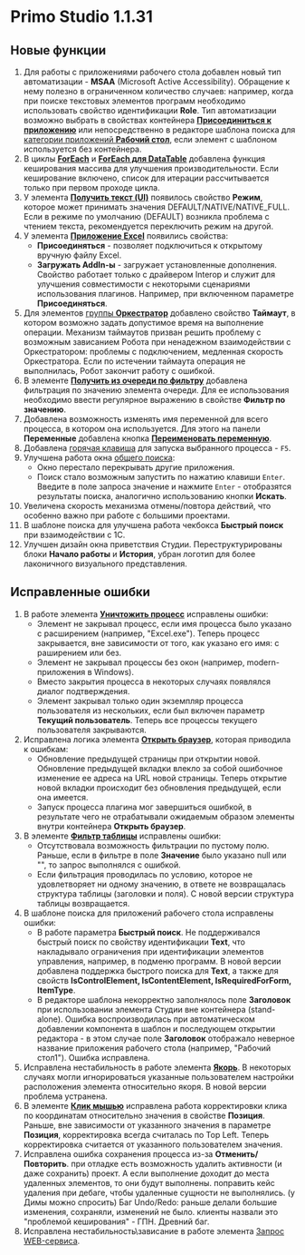 # Primo Studio 1.1.31

## Новые функции

1. Для работы с приложениями рабочего стола добавлен новый тип автоматизации - **MSAA** (Microsoft Active Accessibility). Обращение к нему полезно в ограниченном количество случаев: например, когда при поиске текстовых элементов программ необходимо использовать свойство идентификации **Role**. Тип автоматизации возможно выбрать в свойствах контейнера [**Присоединиться к приложению**](https://docs.primo-rpa.ru/primo-rpa/g_elements/osnovnye-elementy/els_desktop/el_desktop_attach) или непосредственно в редакторе шаблона поиска для [категории приложений **Рабочий стол**](https://docs.primo-rpa.ru/primo-rpa/primo-studio/process/searchpatterns/apps-categories#rabochii-stol), если элемент с шаблоном используется без контейнера. 
1.  В циклы [**ForEach**](https://docs.primo-rpa.ru/primo-rpa/g_elements/osnovnye-elementy/els_logic/el_logic_foreach) и [**ForEach для DataTable**](https://docs.primo-rpa.ru/primo-rpa/g_elements/osnovnye-elementy/els_logic/el_logic_foreachrowdatatable) добавлена функция кеширования массива для улучшения производительности. Если кеширование включено, список для итерации рассчитывается только при первом проходе цикла.
1. У элемента [**Получить текст (UI)**](https://docs.primo-rpa.ru/primo-rpa/g_elements/osnovnye-elementy/els_uiinteraction/el_gettext) появилось свойство **Режим**, которое может принимать значения DEFAULT/NATIVE/NATIVE_FULL. Если в режиме по умолчанию (DEFAULT) возникла проблема с чтением текста, рекомендуется переключить режим на другой.
1. У элемента [**Приложение Excel**](https://docs.primo-rpa.ru/primo-rpa/g_elements/osnovnye-elementy/prilozhenie-excel/el_excel_app) появились свойства:
   * **Присоединяться** - позволяет подключиться к открытому вручную файлу Excel.
   * **Загружать AddIn-ы** - загружает установленные дополнения. Свойство работает только с драйвером Interop и служит для улучшения совместимости с некоторыми сценариями использования плагинов. Например, при включенном параметре **Присоединяться**.
1. Для элементов [группы **Оркестратор**](https://docs.primo-rpa.ru/primo-rpa/g_elements/osnovnye-elementy/orkestrator) добавлено свойство **Таймаут**, в котором возможно задать допустимое время на выполнение операции. Механизм таймаутов призван решить проблему с возможным зависанием Робота при ненадежном взаимодействии с Оркестратором: проблемы с подключением, медленная скорость Оркестратора. Если по истечении таймаута операция не выполнилась, Робот закончит работу с ошибкой.
1. В элементе [**Получить из очереди по фильтру**](https://docs.primo-rpa.ru/primo-rpa/g_elements/osnovnye-elementy/orkestrator/els_queues/peekqueuefilter) добавлена фильтрация по значению элемента очереди. Для ее использования необходимо ввести регулярное выражению в свойстве **Фильтр по значению**. 
1. Добавлена возможность изменять имя переменной для всего процесса, в котором она используется. Для этого на панели **Переменные** добавлена кнопка [**Переименовать переменную**](https://docs.primo-rpa.ru/primo-rpa/primo-studio/process/variables). 
1. Добавлена [горячая клавиша](https://docs.primo-rpa.ru/primo-rpa/primo-studio/hotkeys) для запуска выбранного процесса - `F5`.
1. Улучшена работа окна [общего поиска](https://docs.primo-rpa.ru/primo-rpa/primo-studio/projects/search):
   * Окно перестало перекрывать другие приложения.  
   * Поиск стало возможным запустить по нажатию клавиши `Enter`. Введите в поле запроса значение и нажмите `Enter` - отобразятся результаты поиска, аналогично использованию кнопки **Искать**. 
1. Увеличена скорость механизма отмены/повтора действий, что особенно важно при работе с большими проектами. 
1. В шаблоне поиска для улучшена работа чекбокса **Быстрый поиск** при взаимодействии с 1С. 
1. Улучшен дизайн окна приветствия Студии. Переструктурированы блоки **Начало работы** и **История**, убран логотип для более лаконичного визуального представления.


## Исправленные ошибки

1. В работе элемента [**Уничтожить процесс**](https://docs.primo-rpa.ru/primo-rpa/g_elements/osnovnye-elementy/els_desktop/el_desktop_kill) исправлены ошибки:
   * Элемент не закрывал процесс, если имя процесса было указано с расширением (например, "Excel.exe"). Теперь процесс закрывается, вне зависимости от того, как указано его имя: с раширением или без.
   * Элемент не закрывал процессы без окон (например, modern-приложения в Windows). 
   * Вместо закрытия процесса в некоторых случаях появлялся диалог подтверждения. 
   * Элемент закрывал только один экземпляр процесса пользователя из нескольких, если был включен параметр **Текущий пользователь**. Теперь все процессы текущего пользователя закрываются. 
1. Исправлена логика элемента [**Открыть браузер**](https://docs.primo-rpa.ru/primo-rpa/g_elements/osnovnye-elementy/els_browser/el_browser_open), которая приводила к ошибкам: 
   * Обновление предыдущей страницы при открытии новой. Обновление предыдущей вкладки влекло за собой ошибочное изменение ее адреса на URL новой страницы. Теперь открытие новой вкладки происходит без обновления предыдущей, если она имеется.
   * Запуск процесса плагина мог завершиться ошибкой, в результате чего не отрабатывали ожидаемым образом элементы внутри контейнера **Открыть браузер**.
1. В элементе [**Фильтр таблицы**](https://docs.primo-rpa.ru/primo-rpa/g_elements/osnovnye-elementy/els_coll/el_coll_filtertable) исправлены ошибки:
   * Отсутствовала возможность фильтрации по пустому полю. Раньше, если в фильтре в поле **Значение** было указано null или "", то запрос выполнялся с ошибкой. 
   * Если фильтрация проводилась по условию, которое не удовлетворяет ни одному значению, в ответе не возвращалась структура таблицы (заголовки и поля). С новой версии структура таблицы возвращается.
1. В шаблоне поиска для приложений рабочего стола исправлены ошибки:
   * В работе параметра **Быстрый поиск**. Не поддерживался быстрый поиск по свойству идентификации **Text**, что накладывало ограничения при идентификации элементов управления, например, в подменю программ. В новой версии добавлена поддержка быстрого поиска для **Text**, а также для свойств **IsControlElement, IsContentElement, IsRequiredForForm, ItemType**. 
   * В редакторе шаблона некорректно заполнялось поле **Заголовок** при использовании элемента Студии вне контейнера (stand-alone). Ошибка воспроизводилась при автоматическом добавлении компонента в шаблон и последующем открытии редактора - в этом случае поле **Заголовок** отображало неверное название приложения рабочего стола (например, "Рабочий стол1"). Ошибка исправлена.
1. Исправлена нестабильность в работе элемента [**Якорь**](https://docs.primo-rpa.ru/primo-rpa/g_elements/osnovnye-elementy/els_uiinteraction/el_anchor). В некоторых случаях могли игнорироваться указанные пользователем настройки расположения элемента относительно якоря. В новой версии проблема устранена.
1. В элементе [**Клик мышью**](https://docs.primo-rpa.ru/primo-rpa/g_elements/osnovnye-elementy/els_uiinteraction/el_click) исправлена работа корректировки клика по координатам относительно значения в свойстве **Позиция**. Раньше, вне зависимости от указанного значения в параметре **Позиция**, корректировка всегда считалась по Top Left. Теперь корректировка считается от указанного пользователем значения. 
1. Исправлена ошибка сохранения процесса из-за **Отменить/Повторить**. при отладке есть возможность удалить активности (и даже сохранить) проект. А если выполнение доходит до места удаленных элементов, то они будут выполнены.
поправить кейс удаления при дебаге, чтобы удаленные сущности не выполнялись.
(у Димы можно спросить) Баг Undo/Redo: раньше делали большие изменения, сохраняли, изменений не было. клиенты назвали это "проблемой кеширования" - ГПН. Древний баг. 
1. Исправлена нестабильность\зависание в работе элемента [Запрос WEB-сервиса](https://docs.primo-rpa.ru/primo-rpa/g_elements/osnovnye-elementy/els_network/el_webrequest).

